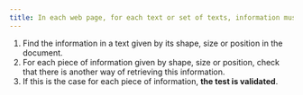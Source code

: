 ```yaml
---
title: In each web page, for each text or set of texts, information must not be conveyed solely [by shape, size or location](#indication-conveyed-by-shape-size-or-location). Is this rule respected?
---
```


1. Find the information in a text given by its shape, size or position in the document.
2. For each piece of information given by shape, size or position, check that there is another way of retrieving this information.
3. If this is the case for each piece of information, **the test is validated**.

